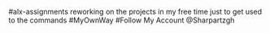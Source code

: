 #alx-assignments
reworking on the projects in my free time
just to get used to the commands
#MyOwnWay
#Follow My Account @Sharpartzgh
